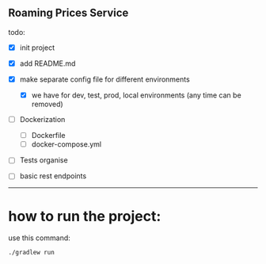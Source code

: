 ## Roaming Prices Service
todo:
- [x] init project
- [x] add README.md
- [x] make separate config file for different environments
  - [x] we have for dev, test, prod, local environments (any time can be removed)
- [ ] Dockerization
  - [ ] Dockerfile
  - [ ] docker-compose.yml
- [ ] Tests organise
- [ ] basic rest endpoints











---------------------------------
# how to run the project:
use this command:
```shell
./gradlew run
```